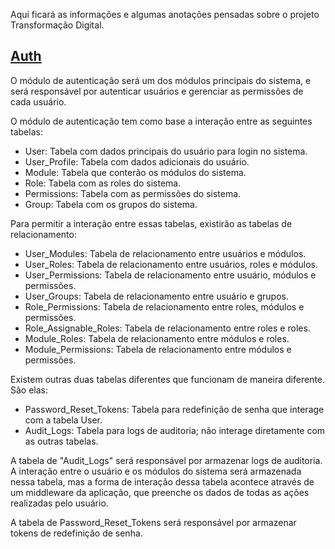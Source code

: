 Aqui ficará as informações e algumas anotações pensadas sobre o projeto Transformação Digital.
## [Auth](Auth.md)

O módulo de autenticação será um dos módulos principais do sistema, e será responsável por autenticar usuários e gerenciar as permissões de cada usuário.

O módulo de autenticação tem como base a interação entre as seguintes tabelas:
- User: Tabela com dados principais do usuário para login no sistema.
- User_Profile: Tabela com dados adicionais do usuário.
- Module: Tabela que conterão os módulos do sistema.
- Role: Tabela com as roles do sistema.
- Permissions: Tabela com as permissões do sistema.
- Group: Tabela com os grupos do sistema.

Para permitir a interação entre essas tabelas, existirão as tabelas de relacionamento:
- User_Modules: Tabela de relacionamento entre usuários e módulos.
- User_Roles: Tabela de relacionamento entre usuários, roles e módulos.
- User_Permissions: Tabela de relacionamento entre usuário, módulos e permissões.
- User_Groups: Tabela de relacionamento entre usuário e grupos.
- Role_Permissions: Tabela de relacionamento entre roles, módulos e permissões.
- Role_Assignable_Roles: Tabela de relacionamento entre roles e roles.
- Module_Roles: Tabela de relacionamento entre módulos e roles.
- Module_Permissions: Tabela de relacionamento entre módulos e permissões.

Existem outras duas tabelas diferentes que funcionam de maneira diferente. São elas:
- Password_Reset_Tokens: Tabela para redefinição de senha que interage com a tabela User.
- Audit_Logs: Tabela para logs de auditoria; não interage diretamente com as outras tabelas.

A tabela de "Audit_Logs" será responsável por armazenar logs de auditoria. A interação entre o usuário e os módulos do sistema será armazenada nessa tabela, mas a forma de interação dessa tabela acontece através de um middleware da aplicação, que preenche os dados de todas as ações realizadas pelo usuário. 

A tabela de Password_Reset_Tokens será responsável por armazenar tokens de redefinição de senha.